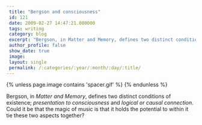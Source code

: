 ```yaml
---
 title: "Bergson and consciousness"
 id: 121
 date: 2009-02-27 14:47:21.000000
 tags: writing
 category: blog
 excerpt: "Bergson, in Matter and Memory, defines two distinct conditions of existence; presentation to consciousness and logical or causal connection. Could it be that the magic of music is that it holds the po..."
 author_profile: false
 show_date: true
 image: 
 layout: single
 permalink: /:categories/:year/:month/:day/:title/
---
```

{% unless page.image contains 'spacer.gif' %}
{% endunless %}

Bergson, in <em>Matter and Memory</em>, defines two distinct conditions of existence; <em>presentation to consciousness</em> and <em>logical or causal connection</em>. Could it be that the magic of music is that it holds the potential to within it tie these two aspects together? 
